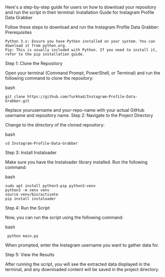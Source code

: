 Here's a step-by-step guide for users on how to download your repository and run the script in their terminal:
Installation Guide for Instagram Profile Data Grabber

Follow these steps to download and run the Instagram Profile Data Grabber:
Prerequisites

    Python 3.x: Ensure you have Python installed on your system. You can download it from python.org.
    Pip: This is usually included with Python. If you need to install it, refer to the pip installation guide.

Step 1: Clone the Repository

Open your terminal (Command Prompt, PowerShell, or Terminal) and run the following command to clone the repository:

bash

    git clone https://github.com/furkhad/Instagram-Profile-Data-Grabber.git


Replace yourusername and your-repo-name with your actual GitHub username and repository name.
Step 2: Navigate to the Project Directory

Change to the directory of the cloned repository:

bash

    cd Instagram-Profile-Data-Grabber

Step 3: Install Instaloader

Make sure you have the Instaloader library installed. Run the following command:

bash

    sudo apt install python3-pip python3-venv
    python3 -m venv venv
    source venv/bin/activate
    pip install instaloader

Step 4: Run the Script

Now, you can run the script using the following command:

bash

     python main.py

When prompted, enter the Instagram username you want to gather data for.


Step 5: View the Results

After running the script, you will see the extracted data displayed in the terminal, and any downloaded content will be saved in the project directory.
